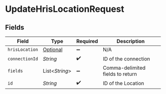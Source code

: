 # UpdateHrisLocationRequest


## Fields

| Field                                                         | Type                                                          | Required                                                      | Description                                                   |
| ------------------------------------------------------------- | ------------------------------------------------------------- | ------------------------------------------------------------- | ------------------------------------------------------------- |
| `hrisLocation`                                                | [Optional<HrisLocation>](../../models/shared/HrisLocation.md) | :heavy_minus_sign:                                            | N/A                                                           |
| `connectionId`                                                | *String*                                                      | :heavy_check_mark:                                            | ID of the connection                                          |
| `fields`                                                      | List<*String*>                                                | :heavy_minus_sign:                                            | Comma-delimited fields to return                              |
| `id`                                                          | *String*                                                      | :heavy_check_mark:                                            | ID of the Location                                            |
